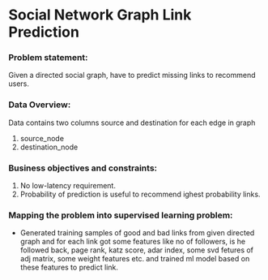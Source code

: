 # Social Network Graph Link Prediction

### Problem statement:

Given a directed social graph, have to predict missing links to recommend users.

### Data Overview:

Data contains two columns source and destination for each edge in graph

1. source_node 
2. destination_node

### Business objectives and constraints:

1. No low-latency requirement.
2. Probability of prediction is useful to recommend ighest probability links.


### Mapping the problem into supervised learning problem:

- Generated training samples of good and bad links from given directed graph and for each link got some features like no of followers, is he followed back, page rank, katz score, adar index, some svd fetures of adj matrix, some weight features etc. and trained ml model based on these features to predict link.
